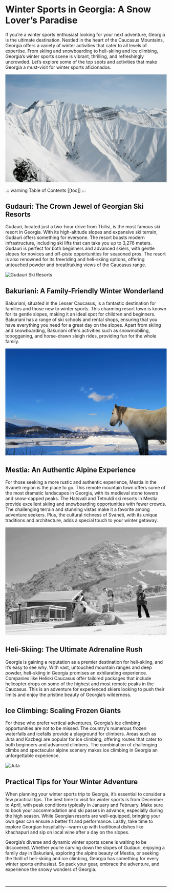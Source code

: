 # Winter Sports in Georgia: A Snow Lover’s Paradise

If you’re a winter sports enthusiast looking for your next adventure, Georgia is the ultimate destination. Nestled in the heart of the Caucasus Mountains, Georgia offers a variety of winter activities that cater to all levels of expertise. From skiing and snowboarding to heli-skiing and ice climbing, Georgia’s winter sports scene is vibrant, thrilling, and refreshingly uncrowded. Let’s explore some of the top spots and activities that make Georgia a must-visit for winter sports aficionados.

![Gudauri](../../assets/gudauri-5.jpg)

::: warning Table of Contents
[[toc]]
:::
## Gudauri: The Crown Jewel of Georgian Ski Resorts

Gudauri, located just a two-hour drive from Tbilisi, is the most famous ski resort in Georgia. With its high-altitude slopes and expansive ski terrain, Gudauri offers something for everyone. The resort boasts modern infrastructure, including ski lifts that can take you up to 3,276 meters. Gudauri is perfect for both beginners and advanced skiers, with gentle slopes for novices and off-piste opportunities for seasoned pros. The resort is also renowned for its freeriding and heli-skiing options, offering untouched powder and breathtaking views of the Caucasus range.

![Gudauri Ski Resorts](../../assets/gudauri-1.jpg)

## Bakuriani: A Family-Friendly Winter Wonderland

Bakuriani, situated in the Lesser Caucasus, is a fantastic destination for families and those new to winter sports. This charming resort town is known for its gentle slopes, making it an ideal spot for children and beginners. Bakuriani has a range of ski schools and rental shops, ensuring that you have everything you need for a great day on the slopes. Apart from skiing and snowboarding, Bakuriani offers activities such as snowmobiling, tobogganing, and horse-drawn sleigh rides, providing fun for the whole family.

![Bakuriani](../../assets/bakuriani-georgia.jpg)

## Mestia: An Authentic Alpine Experience

For those seeking a more rustic and authentic experience, Mestia in the Svaneti region is the place to go. This remote mountain town offers some of the most dramatic landscapes in Georgia, with its medieval stone towers and snow-capped peaks. The Hatsvali and Tetnuldi ski resorts in Mestia provide excellent skiing and snowboarding opportunities with fewer crowds. The challenging terrain and stunning vistas make it a favorite among adventure seekers. Plus, the cultural richness of Svaneti, with its unique traditions and architecture, adds a special touch to your winter getaway.

![Mestia](../../assets/mestia-winter-georgia.jpg)

## Heli-Skiing: The Ultimate Adrenaline Rush

Georgia is gaining a reputation as a premier destination for heli-skiing, and it’s easy to see why. With vast, untouched mountain ranges and deep powder, heli-skiing in Georgia promises an exhilarating experience. Companies like Heliski Caucasus offer tailored packages that include helicopter drops on some of the highest and most remote peaks in the Caucasus. This is an adventure for experienced skiers looking to push their limits and enjoy the pristine beauty of Georgia’s wilderness.

## Ice Climbing: Scaling Frozen Giants

For those who prefer vertical adventures, Georgia’s ice climbing opportunities are not to be missed. The country’s numerous frozen waterfalls and icefalls provide a playground for climbers. Areas such as Juta and Kazbegi are popular for ice climbing, offering routes that cater to both beginners and advanced climbers. The combination of challenging climbs and spectacular alpine scenery makes ice climbing in Georgia an unforgettable experience.

![Juta](../../assets/juta-mountain-georgia.jpg)

## Practical Tips for Your Winter Adventure

When planning your winter sports trip to Georgia, it’s essential to consider a few practical tips. The best time to visit for winter sports is from December to April, with peak conditions typically in January and February. Make sure to book your accommodation and ski passes in advance, especially during the high season. While Georgian resorts are well-equipped, bringing your own gear can ensure a better fit and performance. Lastly, take time to explore Georgian hospitality—warm up with traditional dishes like khachapuri and sip on local wine after a day on the slopes.

Georgia’s diverse and dynamic winter sports scene is waiting to be discovered. Whether you’re carving down the slopes of Gudauri, enjoying a family day in Bakuriani, exploring the alpine beauty of Mestia, or seeking the thrill of heli-skiing and ice climbing, Georgia has something for every winter sports enthusiast. So pack your gear, embrace the adventure, and experience the snowy wonders of Georgia.

&nbsp;

-----
&nbsp;

<!--@include: @/services-block.md-->